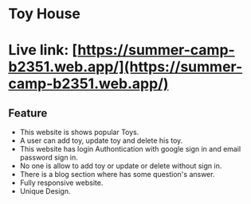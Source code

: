 # Toy House
# Live link: [https://summer-camp-b2351.web.app/](https://summer-camp-b2351.web.app/)

## Feature
* This website is shows popular Toys.
* A user can add toy, update toy and delete his toy.
* This website has login Authontication with google sign in and email password sign in.
* No one is allow to add toy or update or delete without sign in.
* There is a blog section where has some question's answer.
* Fully responsive website.
* Unique Design.
